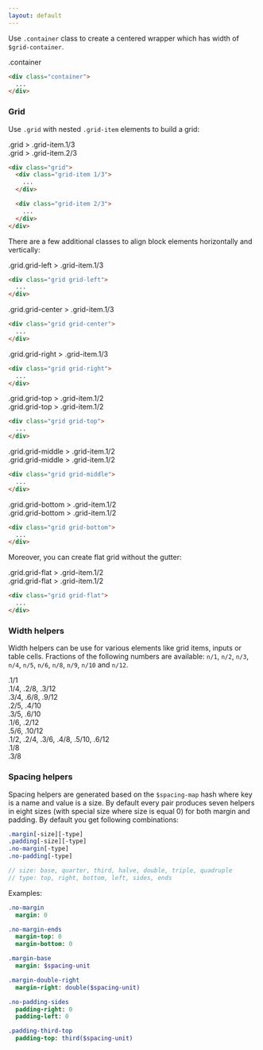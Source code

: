 ```yaml
---
layout: default
---
```


Use `.container` class to create a centered wrapper which has width of
`$grid-container`.

<div class="container grid-preview">
  .container
</div>

```html
<div class="container">
  ...
</div>
```

### Grid

Use `.grid` with nested `.grid-item` elements to build a grid:

<div class="grid">
  <div class="grid-item 1/3">
    <div class="grid-preview">
      .grid > .grid-item.1/3
    </div>
  </div>

  <div class="grid-item 2/3">
    <div class="grid-preview">
      .grid > .grid-item.2/3
    </div>
  </div>
</div>

```html
<div class="grid">
  <div class="grid-item 1/3">
    ...
  </div>

  <div class="grid-item 2/3">
    ...
  </div>
</div>
```

There are a few additional classes to align block elements horizontally
and vertically:

<div class="grid grid-left">
  <div class="grid-item 1/3">
    <div class="grid-preview">
      .grid.grid-left > .grid-item.1/3
    </div>
  </div>
</div>

```html
<div class="grid grid-left">
  ...
</div>
```

<div class="grid grid-center">
  <div class="grid-item 1/3">
    <div class="grid-preview">
      .grid.grid-center > .grid-item.1/3
    </div>
  </div>
</div>

```html
<div class="grid grid-center">
  ...
</div>
```

<div class="grid grid-right">
  <div class="grid-item 1/3">
    <div class="grid-preview">
      .grid.grid-right > .grid-item.1/3
    </div>
  </div>
</div>

```html
<div class="grid grid-right">
  ...
</div>
```

<div class="grid grid-top">
  <div class="grid-item 1/2">
    <div class="grid-preview grid-preview-large">
      .grid.grid-top > .grid-item.1/2
    </div>
  </div>
  <div class="grid-item 1/2">
    <div class="grid-preview">
      .grid.grid-top > .grid-item.1/2
    </div>
  </div>
</div>

```html
<div class="grid grid-top">
  ...
</div>
```

<div class="grid grid-middle">
  <div class="grid-item 1/2">
    <div class="grid-preview grid-preview-large">
      .grid.grid-middle > .grid-item.1/2
    </div>
  </div>
  <div class="grid-item 1/2">
    <div class="grid-preview">
      .grid.grid-middle > .grid-item.1/2
    </div>
  </div>
</div>

```html
<div class="grid grid-middle">
  ...
</div>
```

<div class="grid grid-bottom">
  <div class="grid-item 1/2">
    <div class="grid-preview grid-preview-large">
      .grid.grid-bottom > .grid-item.1/2
    </div>
  </div>
  <div class="grid-item 1/2">
    <div class="grid-preview">
      .grid.grid-bottom > .grid-item.1/2
    </div>
  </div>
</div>

```html
<div class="grid grid-bottom">
  ...
</div>
```

Moreover, you can create flat grid without the gutter:

<div class="grid grid-flat grid-preview">
  <div class="grid-item 1/2">
    <div class="grid-preview">
      .grid.grid-flat > .grid-item.1/2
    </div>
  </div>
  <div class="grid-item 1/2">
    <div class="grid-preview">
      .grid.grid-flat > .grid-item.1/2
    </div>
  </div>
</div>

```html
<div class="grid grid-flat">
  ...
</div>
```

### Width helpers

Width helpers can be use for various elements like grid items, inputs or
table cells. Fractions of the following numbers are available: `n/1`, `n/2`,
`n/3`, `n/4`, `n/5`, `n/6`, `n/8`, `n/9`, `n/10` and `n/12`.

<div class="grid">
  <div class="grid-item 1/1">
    <div class="grid-preview">
      .1/1
    </div>
  </div>
</div>

<div class="grid">
  <div class="grid-item 1/4">
    <div class="grid-preview">
      .1/4, .2/8, .3/12
    </div>
  </div>
  <div class="grid-item 3/4">
    <div class="grid-preview">
      .3/4, .6/8, .9/12
    </div>
  </div>
</div>

<div class="grid">
  <div class="grid-item 2/5">
    <div class="grid-preview">
      .2/5, .4/10
    </div>
  </div>
  <div class="grid-item 3/5">
    <div class="grid-preview">
      .3/5, .6/10
    </div>
  </div>
</div>

<div class="grid">
  <div class="grid-item 1/6">
    <div class="grid-preview">
      .1/6, .2/12
    </div>
  </div>
  <div class="grid-item 5/6">
    <div class="grid-preview">
      .5/6, .10/12
    </div>
  </div>
</div>

<div class="grid">
  <div class="grid-item 1/2">
    <div class="grid-preview">
      .1/2, .2/4, .3/6, .4/8, .5/10, .6/12
    </div>
  </div>
  <div class="grid-item 1/8">
    <div class="grid-preview">
      .1/8
    </div>
  </div>
  <div class="grid-item 3/8">
    <div class="grid-preview">
      .3/8
    </div>
  </div>
</div>

### Spacing helpers

Spacing helpers are generated based on the `$spacing-map` hash where key
is a name and value is a size. By default every pair produces seven
helpers in eight sizes (with special size where size is equal 0) for both
margin and padding. By default you get following combinations:

```sass
.margin[-size][-type]
.padding[-size][-type]
.no-margin[-type]
.no-padding[-type]

// size: base, quarter, third, halve, double, triple, quadruple
// type: top, right, bottom, left, sides, ends
```

Examples:

```sass
.no-margin
  margin: 0

.no-margin-ends
  margin-top: 0
  margin-bottom: 0

.margin-base
  margin: $spacing-unit

.margin-double-right
  margin-right: double($spacing-unit)

.no-padding-sides
  padding-right: 0
  padding-left: 0

.padding-third-top
  padding-top: third($spacing-unit)
```
